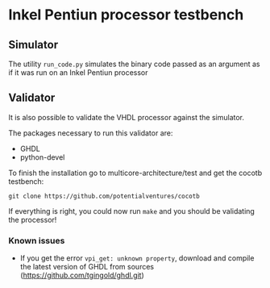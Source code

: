 # Inkel Pentiun processor testbench

## Simulator
The utility `run_code.py` simulates the binary code passed as an argument as if it was run on an Inkel Pentiun processor

## Validator
It is also possible to validate the VHDL processor against the simulator.

The packages necessary to run this validator are:
 - GHDL
 - python-devel

To finish the installation go to multicore-architecture/test and get the cocotb testbench:

    git clone https://github.com/potentialventures/cocotb

If everything is right, you could now run `make` and you should be validating the processor!

### Known issues
 - If you get the error `vpi_get: unknown property`, download and compile the latest version of GHDL from sources (https://github.com/tgingold/ghdl.git)

